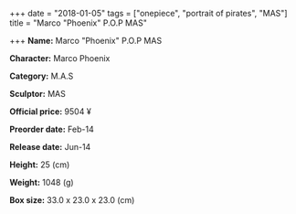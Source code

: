 +++
date = "2018-01-05"
tags = ["onepiece", "portrait of pirates", "MAS"]
title = "Marco \"Phoenix\" P.O.P MAS"

+++
**Name:** Marco &#34;Phoenix&#34; P.O.P MAS

**Character:** Marco Phoenix

**Category:** M.A.S 

**Sculptor:** MAS

**Official price:** 9504 ¥

**Preorder date:** Feb-14

**Release date:** Jun-14

**Height:** 25 (cm)

**Weight:** 1048 (g)

**Box size:** 33.0 x 23.0 x 23.0 (cm)


